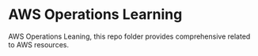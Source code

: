 # AWS Operations Learning

AWS Operations Leaning, this repo folder provides comprehensive related to AWS resources. 

